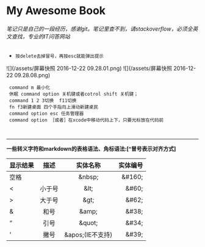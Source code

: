 # My Awesome Book

###### 笔记只是自己的一段经历，感谢git。笔记里查不到，请stackoverflow，必须全英文查找，专业的IT问答网站
- `按delete去掉冒号，再按esc就能弹出提示`

![](/assets/屏幕快照 2016-12-22 09.28.01.png)
![](/assets/屏幕快照 2016-12-22 09.28.08.png)
```
 command m 最小化
 休眠 command option 关机键或者cotrol shift 关机键；
 command 1 2 3切换  f11切换
 fn f3新建桌面 四个手指向上滑动新建桌民
 command option esc 任务管理器
 command option ［或者］在xcode中移动代码上下，只要光标放在代码前

 
```
***
**一些转义字符和markdown的表格语法、角标语法:[^冒号表示对齐方式]**

| 显示结果 | 描述	   |实体名称| 实体编号 |
|:------ |:------:|:-----:|-------:|
|  空格	  |  |	&amp;nbsp;  |&amp;#160;|
|  <	|小于号	|&amp;lt;	|&amp;#60;|
|  >	|大于号	|&amp;gt;	|&amp;#62;|
|  &	|和号	|&amp;amp;	|&amp;#38;|
|  “	|引号	|&amp;quot;  	|&amp;#34;|
|  ‘	|撇号	|&amp;apos;(IE不支持)|&amp;#39;|